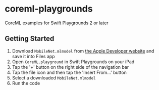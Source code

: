 # coreml-playgrounds
CoreML examples for Swift Playgrounds 2 or later

## Getting Started
1. Download `MobileNet.mlmodel` from [the Apple Developer website](https://developer.apple.com/machine-learning/) and save it into Files app
1. Open `CoreML.playground` in Swift Playgrounds on your iPad
1. Tap the '+' button on the right side of the navigation bar
1. Tap the file icon and then tap the 'Insert From...' button
1. Select a downloaded `MobileNet.mlmodel`
1. Run the code
